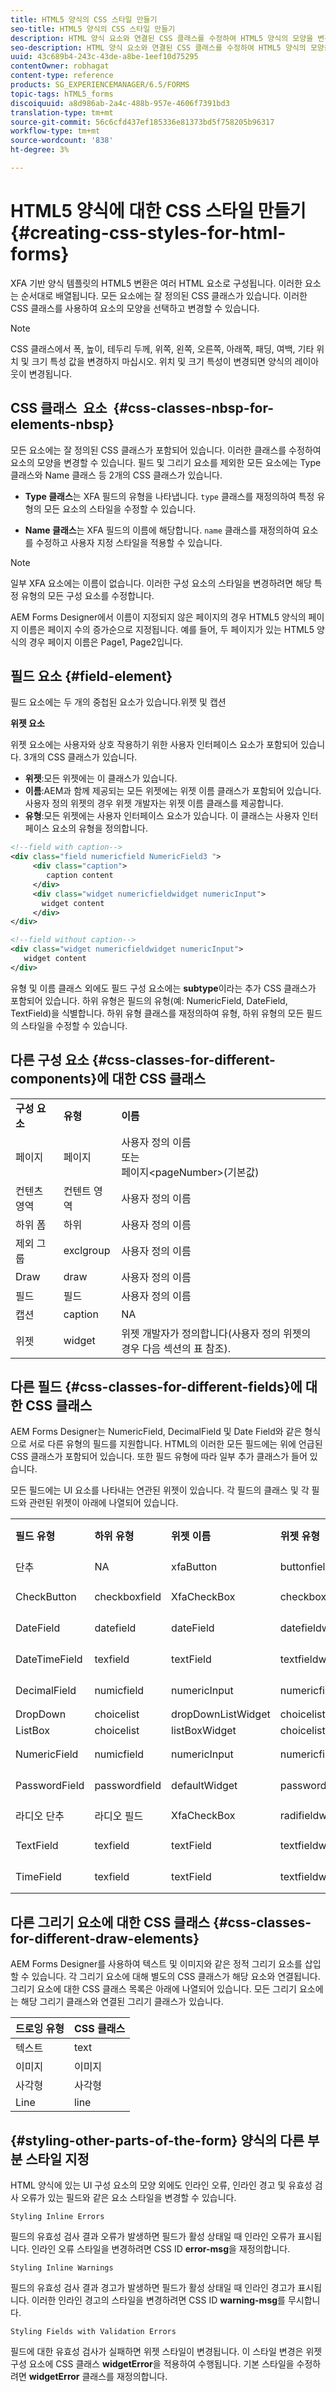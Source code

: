 ```yaml
---
title: HTML5 양식의 CSS 스타일 만들기
seo-title: HTML5 양식의 CSS 스타일 만들기
description: HTML 양식 요소와 연결된 CSS 클래스를 수정하여 HTML5 양식의 모양을 변경하는 방법을 알아봅니다.
seo-description: HTML 양식 요소와 연결된 CSS 클래스를 수정하여 HTML5 양식의 모양을 변경하는 방법을 알아봅니다.
uuid: 43c689b4-243c-43de-a8be-1eef10d75295
contentOwner: robhagat
content-type: reference
products: SG_EXPERIENCEMANAGER/6.5/FORMS
topic-tags: hTML5_forms
discoiquuid: a8d986ab-2a4c-488b-957e-4606f7391bd3
translation-type: tm+mt
source-git-commit: 56c6cfd437ef185336e81373bd5f758205b96317
workflow-type: tm+mt
source-wordcount: '838'
ht-degree: 3%

---
```



# HTML5 양식에 대한 CSS 스타일 만들기 {#creating-css-styles-for-html-forms}

XFA 기반 양식 템플릿의 HTML5 변환은 여러 HTML 요소로 구성됩니다. 이러한 요소는 순서대로 배열됩니다. 모든 요소에는 잘 정의된 CSS 클래스가 있습니다. 이러한 CSS 클래스를 사용하여 요소의 모양을 선택하고 변경할 수 있습니다.

>[!NOTE]
>
>CSS 클래스에서 폭, 높이, 테두리 두께, 위쪽, 왼쪽, 오른쪽, 아래쪽, 패딩, 여백, 기타 위치 및 크기 특성 값을 변경하지 마십시오. 위치 및 크기 특성이 변경되면 양식의 레이아웃이 변경됩니다.

## CSS 클래스  요소  {#css-classes-nbsp-for-elements-nbsp}

모든 요소에는 잘 정의된 CSS 클래스가 포함되어 있습니다. 이러한 클래스를 수정하여 요소의 모양을 변경할 수 있습니다. 필드 및 그리기 요소를 제외한 모든 요소에는 Type 클래스와 Name 클래스 등 2개의 CSS 클래스가 있습니다.

* **Type 클래스**&#x200B;는 XFA 필드의 유형을 나타냅니다. `type` 클래스를 재정의하여 특정 유형의 모든 요소의 스타일을 수정할 수 있습니다.

* **Name 클래스**&#x200B;는 XFA 필드의 이름에 해당합니다. `name` 클래스를 재정의하여 요소를 수정하고 사용자 지정 스타일을 적용할 수 있습니다.

>[!NOTE]
>
>일부 XFA 요소에는 이름이 없습니다. 이러한 구성 요소의 스타일을 변경하려면 해당 특정 유형의 모든 구성 요소를 수정합니다.

AEM Forms Designer에서 이름이 지정되지 않은 페이지의 경우 HTML5 양식의 페이지 이름은 페이지 수의 증가순으로 지정됩니다. 예를 들어, 두 페이지가 있는 HTML5 양식의 경우 페이지 이름은 Page1, Page2입니다.

## 필드 요소 {#field-element}

필드 요소에는 두 개의 중첩된 요소가 있습니다.위젯 및 캡션

**위젯 요소**

위젯 요소에는 사용자와 상호 작용하기 위한 사용자 인터페이스 요소가 포함되어 있습니다. 3개의 CSS 클래스가 있습니다.

* **위젯**:모든 위젯에는 이 클래스가 있습니다.
* **이름**:AEM과 함께 제공되는 모든 위젯에는 위젯 이름 클래스가 포함되어 있습니다. 사용자 정의 위젯의 경우 위젯 개발자는 위젯 이름 클래스를 제공합니다.
* **유형**:모든 위젯에는 사용자 인터페이스 요소가 있습니다. 이 클래스는 사용자 인터페이스 요소의 유형을 정의합니다.

```xml
<!--field with caption-->
<div class="field numericfield NumericField3 ">
     <div class="caption">
        caption content
     </div>
     <div class="widget numericfieldwidget numericInput">
       widget content
     </div>
</div>

<!--field without caption-->
<div class="widget numericfieldwidget numericInput">
   widget content
</div>
```

유형 및 이름 클래스 외에도 필드 구성 요소에는 **subtype**&#x200B;이라는 추가 CSS 클래스가 포함되어 있습니다. 하위 유형은 필드의 유형(예: NumericField, DateField, TextField)을 식별합니다. 하위 유형 클래스를 재정의하여 유형, 하위 유형의 모든 필드의 스타일을 수정할 수 있습니다.

## 다른 구성 요소 {#css-classes-for-different-components}에 대한 CSS 클래스

<table>
 <tbody>
  <tr>
   <td><strong>구성 요소</strong></td>
   <td><strong>유형</strong></td>
   <td><strong>이름</strong></td>
  </tr>
  <tr>
   <td>페이지</td>
   <td>페이지</td>
   <td>사용자 정의 이름<br /> 또는<br /> 페이지&lt;pageNumber&gt;(기본값)</td>
  </tr>
  <tr>
   <td>컨텐츠 영역</td>
   <td>컨텐트 영역</td>
   <td>사용자 정의 이름</td>
  </tr>
  <tr>
   <td>하위 폼</td>
   <td>하위</td>
   <td>사용자 정의 이름</td>
  </tr>
  <tr>
   <td>제외 그룹</td>
   <td>exclgroup</td>
   <td>사용자 정의 이름</td>
  </tr>
  <tr>
   <td>Draw</td>
   <td>draw</td>
   <td>사용자 정의 이름</td>
  </tr>
  <tr>
   <td>필드</td>
   <td>필드</td>
   <td>사용자 정의 이름</td>
  </tr>
  <tr>
   <td>캡션</td>
   <td>caption</td>
   <td>NA</td>
  </tr>
  <tr>
   <td>위젯</td>
   <td>widget</td>
   <td>위젯 개발자가 정의합니다(사용자 정의 위젯의 경우 다음 섹션의 표 참조).</td>
  </tr>
 </tbody>
</table>

## 다른 필드 {#css-classes-for-different-fields}에 대한 CSS 클래스

AEM Forms Designer는 NumericField, DecimalField 및 Date Field와 같은 형식으로 서로 다른 유형의 필드를 지원합니다. HTML의 이러한 모든 필드에는 위에 언급된 CSS 클래스가 포함되어 있습니다. 또한 필드 유형에 따라 일부 추가 클래스가 들어 있습니다.

모든 필드에는 UI 요소를 나타내는 연관된 위젯이 있습니다. 각 필드의 클래스 및 각 필드와 관련된 위젯이 아래에 나열되어 있습니다.

<table>
 <tbody>
  <tr>
   <td><strong>필드 유형</strong></td>
   <td><strong>하위 유형</strong></td>
   <td><strong>위젯 이름</strong></td>
   <td><strong>위젯 유형</strong></td>
   <td><strong>HTML UI 태그</strong></td>
  </tr>
  <tr>
   <td>단추<br type="_moz" /> </td>
   <td>NA</td>
   <td>xfaButton<br type="_moz" /> </td>
   <td>buttonfieldwidget<br type="_moz" /> </td>
   <td>input type=button<br type="_moz" /> </td>
  </tr>
  <tr>
   <td>CheckButton<br type="_moz" /> </td>
   <td>checkboxfield<br /> </td>
   <td>XfaCheckBox<br type="_moz" /> </td>
   <td>checkboxfieldwidget<br type="_moz" /> </td>
   <td>입력 유형=checkbox<br type="_moz" /> </td>
  </tr>
  <tr>
   <td>DateField<br type="_moz" /> </td>
   <td>datefield<br type="_moz" /> </td>
   <td>dateField<br type="_moz" /> </td>
   <td>datefieldwidget<br type="_moz" /> </td>
   <td>입력 유형=text<br type="_moz" /> </td>
  </tr>
  <tr>
   <td>DateTimeField<br type="_moz" /> </td>
   <td>texfield<br type="_moz" /> </td>
   <td>textField<br type="_moz" /> </td>
   <td>textfieldwidget</td>
   <td>입력 유형=text<br type="_moz" /> </td>
  </tr>
  <tr>
   <td>DecimalField<br type="_moz" /> </td>
   <td>numicfield<br type="_moz" /> </td>
   <td>numericInput<br type="_moz" /> </td>
   <td>numericfieldwidget<br type="_moz" /> </td>
   <td>입력 유형=text<br type="_moz" /> </td>
  </tr>
  <tr>
   <td>DropDown<br type="_moz" /> </td>
   <td>choicelist<br type="_moz" /> </td>
   <td>dropDownListWidget<br type="_moz" /> </td>
   <td>choicelistwidget<br type="_moz" /> </td>
   <td>select</td>
  </tr>
  <tr>
   <td>ListBox<br type="_moz" /> </td>
   <td>choicelist<br type="_moz" /> </td>
   <td>listBoxWidget<br type="_moz" /> </td>
   <td>choicelistwidget<br type="_moz" /> </td>
   <td>ol</td>
  </tr>
  <tr>
   <td>NumericField<br type="_moz" /> </td>
   <td>numicfield<br type="_moz" /> </td>
   <td>numericInput<br type="_moz" /> </td>
   <td>numericfieldwidget<br type="_moz" /> </td>
   <td>입력 유형=text<br type="_moz" /> </td>
  </tr>
  <tr>
   <td>PasswordField<br type="_moz" /> </td>
   <td>passwordfield<br type="_moz" /> </td>
   <td>defaultWidget<br type="_moz" /> </td>
   <td>passwordfieldwidget&lt;a0/<br type="_moz" /> </td>
   <td>입력 유형=password<br type="_moz" /> </td>
  </tr>
  <tr>
   <td>라디오 단추<br type="_moz" /> </td>
   <td>라디오 필드<br type="_moz" /> </td>
   <td>XfaCheckBox<br type="_moz" /> </td>
   <td>radifieldwidget<br type="_moz" /> </td>
   <td>input type=radio<br type="_moz" /> </td>
  </tr>
  <tr>
   <td>TextField<br type="_moz" /> </td>
   <td>texfield<br type="_moz" /> </td>
   <td>textField<br type="_moz" /> </td>
   <td>textfieldwidget<br type="_moz" /> </td>
   <td>입력 유형=text<br type="_moz" /> </td>
  </tr>
  <tr>
   <td>TimeField<br type="_moz" /> </td>
   <td>texfield<br type="_moz" /> </td>
   <td>textField<br type="_moz" /> </td>
   <td>textfieldwidget<br type="_moz" /> </td>
   <td>입력 유형=text<br type="_moz" /> </td>
  </tr>
 </tbody>
</table>

## 다른 그리기 요소에 대한 CSS 클래스 {#css-classes-for-different-draw-elements}

AEM Forms Designer를 사용하여 텍스트 및 이미지와 같은 정적 그리기 요소를 삽입할 수 있습니다. 각 그리기 요소에 대해 별도의 CSS 클래스가 해당 요소와 연결됩니다. 그리기 요소에 대한 CSS 클래스 목록은 아래에 나열되어 있습니다. 모든 그리기 요소에는 해당 그리기 클래스와 연결된 그리기 클래스가 있습니다.

| **드로잉 유형** | **CSS 클래스** |
|---|---|
| 텍스트 | text |
| 이미지 | 이미지 |
| 사각형 | 사각형 |
| Line | line |

## {#styling-other-parts-of-the-form} 양식의 다른 부분 스타일 지정

HTML 양식에 있는 UI 구성 요소의 모양 외에도 인라인 오류, 인라인 경고 및 유효성 검사 오류가 있는 필드와 같은 요소 스타일을 변경할 수 있습니다.

`Styling Inline Errors`

필드의 유효성 검사 결과 오류가 발생하면 필드가 활성 상태일 때 인라인 오류가 표시됩니다. 인라인 오류 스타일을 변경하려면 CSS ID **error-msg**&#x200B;을 재정의합니다.

`Styling Inline Warnings`

필드의 유효성 검사 결과 경고가 발생하면 필드가 활성 상태일 때 인라인 경고가 표시됩니다. 이러한 인라인 경고의 스타일을 변경하려면 CSS ID **warning-msg**&#x200B;를 무시합니다.

`Styling Fields with Validation Errors`

필드에 대한 유효성 검사가 실패하면 위젯 스타일이 변경됩니다. 이 스타일 변경은 위젯 구성 요소에 CSS 클래스 **widgetError**&#x200B;을 적용하여 수행됩니다. 기본 스타일을 수정하려면 **widgetError** 클래스를 재정의합니다.
